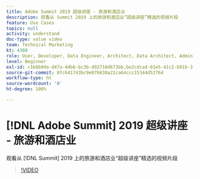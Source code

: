 ```yaml
---
title: Adobe Summit 2019 超级讲座 - 旅游和酒店业
description: 观看从 Summit 2019 上的旅游和酒店业“超级讲座”精选的视频片段
feature: Use Cases
topics: null
activity: understand
doc-type: value video
team: Technical Marketing
kt: 4388
role: User, Developer, Data Engineer, Architect, Data Architect, Admin, Leader
level: Beginner
exl-id: c1b8b9de-d47a-44b6-bc3b-d92716d673bb,be2cdcad-01e5-41c2-b91b-3feec9d17d50
source-git-commit: 8fc641743bc9e07b838a22ca64ccc15344d52764
workflow-type: ht
source-wordcount: '0'
ht-degree: 100%

---
```


# [!DNL Adobe Summit] 2019 超级讲座 - 旅游和酒店业

观看从 [!DNL Summit] 2019 上的旅游和酒店业“超级讲座”精选的视频片段

>[!VIDEO](https://video.tv.adobe.com/v/31442/?quality=12&learn=on)
